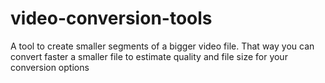 # video-conversion-tools

A tool to create smaller segments of a bigger video file.
That way you can convert faster a smaller file to estimate quality and file size for your conversion options  
